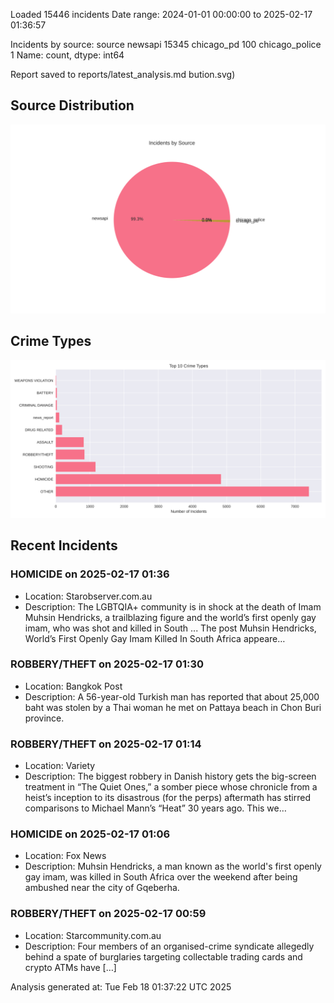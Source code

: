 
Loaded 15446 incidents
Date range: 2024-01-01 00:00:00 to 2025-02-17 01:36:57

Incidents by source:
source
newsapi           15345
chicago_pd          100
chicago_police        1
Name: count, dtype: int64

Report saved to reports/latest_analysis.md
bution.svg)

## Source Distribution
![Source Distribution](images/source_distribution.svg)

## Crime Types
![Crime Types](images/crime_types.svg)

## Recent Incidents

### HOMICIDE on 2025-02-17 01:36
- Location: Starobserver.com.au
- Description: The LGBTQIA+ community is in shock at the death of Imam Muhsin Hendricks, a trailblazing figure and the world’s first openly gay imam, who was shot and killed in South ...
The post Muhsin Hendricks, World’s First Openly Gay Imam Killed In South Africa appeare…


### ROBBERY/THEFT on 2025-02-17 01:30
- Location: Bangkok Post
- Description: A 56-year-old Turkish man has reported that about 25,000 baht was stolen by a Thai woman he met on Pattaya beach in Chon Buri province.


### ROBBERY/THEFT on 2025-02-17 01:14
- Location: Variety
- Description: The biggest robbery in Danish history gets the big-screen treatment in “The Quiet Ones,” a somber piece whose chronicle from a heist’s inception to its disastrous (for the perps) aftermath has stirred comparisons to Michael Mann’s “Heat” 30 years ago. This we…


### HOMICIDE on 2025-02-17 01:06
- Location: Fox News
- Description: Muhsin Hendricks, a man known as the world's first openly gay imam, was killed in South Africa over the weekend after being ambushed near the city of Gqeberha.


### ROBBERY/THEFT on 2025-02-17 00:59
- Location: Starcommunity.com.au
- Description: Four members of an organised-crime syndicate allegedly behind a spate of burglaries targeting collectable trading cards and crypto ATMs have […]

Analysis generated at: Tue Feb 18 01:37:22 UTC 2025
